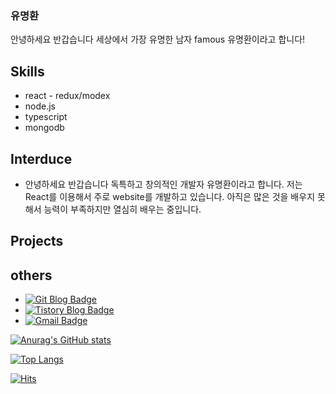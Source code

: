 ### 유명환 

안녕하세요 반갑습니다 세상에서 가장 유명한 남자 famous 유명환이라고 합니다!



## Skills
  * react - redux/modex
  * node.js
  * typescript
  * mongodb
  
## Interduce
  - 안녕하세요 반갑습니다 독특하고 창의적인 개발자 유명환이라고 합니다. 저는 React를 이용해서 주로 website를 개발하고 있습니다. 아직은 많은 것을 배우지 못해서 능력이 부족하지만 열심히 배우는 중입니다.
  
## Projects



## others
  * [![Git Blog Badge](http://img.shields.io/badge/-Tech%20blog-black?style=flat-square&logo=github&link=https://zzsza.github.io/)](https://famous0811.github.io/newblog/)
  * [![Tistory Blog Badge](http://img.shields.io/badge/-Tech%20blog-black?style=flat-square&logo=github&link=https://zzsza.github.io/)](https://allblack0811.tistory.com/)
  * [![Gmail Badge](https://img.shields.io/badge/Gmail-d14836?style=flat-square&logo=Gmail&logoColor=white&link=mailto:snugyun01@gmail.com)](mailto:yum969315@gmail.com)
  
[![Anurag's GitHub stats](https://github-readme-stats.vercel.app/api?username=famous0811)](https://github.com/anuraghazra/github-readme-stats)

[![Top Langs](https://github-readme-stats.vercel.app/api/top-langs/?username=famous0811&layout=compact)](https://github.com/anuraghazra/github-readme-stats)

[![Hits](https://hits.seeyoufarm.com/api/count/incr/badge.svg?url=https%3A%2F%2Fgithub.com%2Ffamous0811&count_bg=%2379C83D&title_bg=%23555555&icon=windows.svg&icon_color=%23E7E7E7&title=hits&edge_flat=false)](https://hits.seeyoufarm.com)





